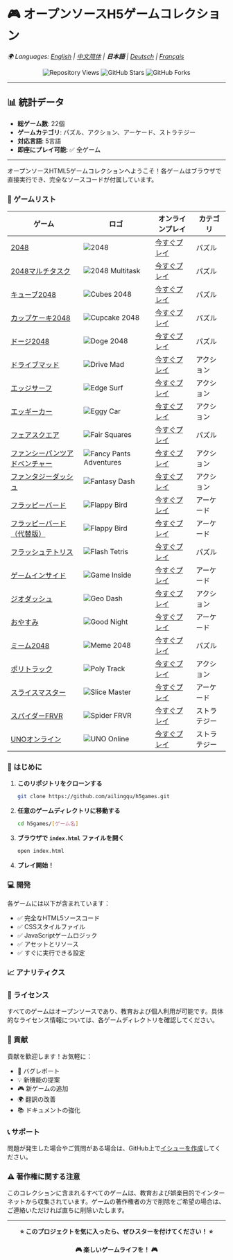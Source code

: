 # 🎮 オープンソースH5ゲームコレクション

*🌍 Languages: [English](README.md) | [中文简体](README-zh.md) | **日本語** | [Deutsch](README-de.md) | [Français](README-fr.md)*

<!-- 言語切り替えスクリプト -->
<script>
function switchLanguage(lang) {
    const languageFiles = {
        'en': 'README.md',
        'zh': 'README-zh.md',
        'ja': 'README-ja.md',
        'de': 'README-de.md',
        'fr': 'README-fr.md'
    };
    if (languageFiles[lang]) {
        window.location.href = languageFiles[lang];
    }
}
</script>

<!-- 統計カウンター -->
<div align="center">
    <img src="https://komarev.com/ghpvc/?username=ailingqu&label=リポジトリ閲覧数&color=0e75b6&style=flat" alt="Repository Views" />
    <img src="https://img.shields.io/github/stars/ailingqu/h5games?style=social" alt="GitHub Stars" />
    <img src="https://img.shields.io/github/forks/ailingqu/h5games?style=social" alt="GitHub Forks" />
</div>

---

## 📊 統計データ

- **総ゲーム数**: 22個
- **ゲームカテゴリ**: パズル、アクション、アーケード、ストラテジー
- **対応言語**: 5言語
- **即座にプレイ可能**: ✅ 全ゲーム

---

オープンソースHTML5ゲームコレクションへようこそ！各ゲームはブラウザで直接実行でき、完全なソースコードが付属しています。

### 🎯 ゲームリスト

| ゲーム | ロゴ | オンラインプレイ | カテゴリ |
|--------|------|------------------|----------|
| [2048](./2048/) | ![2048](./2048/cover.png) | [今すぐプレイ](https://cubes-2048.io/games/2048) | パズル |
| [2048マルチタスク](./2048-Multitask/) | ![2048 Multitask](./2048-Multitask/cover.png) | [今すぐプレイ](https://cubes-2048.io/games/2048-Multitask) | パズル |
| [キューブ2048](./cubes-2048/) | ![Cubes 2048](./cubes-2048/cover.png) | [今すぐプレイ](https://cubes-2048.io/games/cubes-2048) | パズル |
| [カップケーキ2048](./Cupcake-2048/) | ![Cupcake 2048](./Cupcake-2048/cover.png) | [今すぐプレイ](https://cubes-2048.io/games/Cupcake-2048) | パズル |
| [ドージ2048](./Doge-2048/) | ![Doge 2048](./Doge-2048/cover.png) | [今すぐプレイ](https://cubes-2048.io/games/Doge-2048) | パズル |
| [ドライブマッド](./Drive-Mad/) | ![Drive Mad](./Drive-Mad/cover.png) | [今すぐプレイ](https://cubes-2048.io/games/Drive-Mad) | アクション |
| [エッジサーフ](./Edge-Surf/) | ![Edge Surf](./Edge-Surf/cover.png) | [今すぐプレイ](https://cubes-2048.io/games/Edge-Surf) | アクション |
| [エッギーカー](./Eggy-Car/) | ![Eggy Car](./Eggy-Car/cover.png) | [今すぐプレイ](https://cubes-2048.io/games/Eggy-Car) | アクション |
| [フェアスクエア](./Fair-Squares/) | ![Fair Squares](./Fair-Squares/cover.png) | [今すぐプレイ](https://cubes-2048.io/games/Fair-Squares) | パズル |
| [ファンシーパンツアドベンチャー](./Fancy-Pants-Adventures/) | ![Fancy Pants Adventures](./Fancy-Pants-Adventures/cover.png) | [今すぐプレイ](https://cubes-2048.io/games/Fancy-Pants-Adventures) | アクション |
| [ファンタジーダッシュ](./Fantasy-Dash/) | ![Fantasy Dash](./Fantasy-Dash/cover.png) | [今すぐプレイ](https://cubes-2048.io/games/Fantasy-Dash) | アクション |
| [フラッピーバード](./Flappy-Bird/) | ![Flappy Bird](./Flappy-Bird/cover.png) | [今すぐプレイ](https://cubes-2048.io/games/Flappy-Bird) | アーケード |
| [フラッピーバード（代替版）](./FlappyBird/) | ![Flappy Bird](./FlappyBird/cover.png) | [今すぐプレイ](https://cubes-2048.io/games/FlappyBird) | アーケード |
| [フラッシュテトリス](./Flash-Tetris/) | ![Flash Tetris](./Flash-Tetris/cover.png) | [今すぐプレイ](https://cubes-2048.io/games/Flash-Tetris) | パズル |
| [ゲームインサイド](./Game-Inside/) | ![Game Inside](./Game-Inside/cover.png) | [今すぐプレイ](https://cubes-2048.io/games/Game-Inside) | アーケード |
| [ジオダッシュ](./GeoDash/) | ![Geo Dash](./GeoDash/cover.png) | [今すぐプレイ](https://cubes-2048.io/games/GeoDash) | アクション |
| [おやすみ](./Goodnight/) | ![Good Night](./Goodnight/cover.png) | [今すぐプレイ](https://cubes-2048.io/games/Goodnight) | アーケード |
| [ミーム2048](./Meme-2048/) | ![Meme 2048](./Meme-2048/cover.png) | [今すぐプレイ](https://cubes-2048.io/games/Meme-2048) | パズル |
| [ポリトラック](./polytrack/) | ![Poly Track](./polytrack/cover.png) | [今すぐプレイ](https://cubes-2048.io/games/polytrack) | アクション |
| [スライスマスター](./slicemaster/) | ![Slice Master](./slicemaster/cover.png) | [今すぐプレイ](https://cubes-2048.io/games/slicemaster) | アーケード |
| [スパイダーFRVR](./spiderfrvr/) | ![Spider FRVR](./spiderfrvr/cover.png) | [今すぐプレイ](https://cubes-2048.io/games/spiderfrvr) | ストラテジー |
| [UNOオンライン](./unoonline/) | ![UNO Online](./unoonline/cover.png) | [今すぐプレイ](https://cubes-2048.io/games/unoonline) | ストラテジー |

### 🚀 はじめに

1. **このリポジトリをクローンする**
   ```bash
   git clone https://github.com/ailingqu/h5games.git
   ```

2. **任意のゲームディレクトリに移動する**
   ```bash
   cd h5games/[ゲーム名]
   ```

3. **ブラウザで `index.html` ファイルを開く**
   ```bash
   open index.html
   ```

4. **プレイ開始！**

### 💻 開発

各ゲームには以下が含まれています：
- ✅ 完全なHTML5ソースコード
- ✅ CSSスタイルファイル
- ✅ JavaScriptゲームロジック
- ✅ アセットとリソース
- ✅ すぐに実行できる設定

### 📈 アナリティクス

<!-- ゲーム分析 -->
<script>
// ゲームクリック追跡
function trackGameClick(gameName) {
    if (typeof gtag !== 'undefined') {
        gtag('event', 'game_click', {
            'game_name': gameName,
            'event_category': 'games',
            'event_label': gameName
        });
    }
}

// 言語切り替え追跡
function trackLanguageSwitch(language) {
    if (typeof gtag !== 'undefined') {
        gtag('event', 'language_switch', {
            'language': language,
            'event_category': 'navigation',
            'event_label': language
        });
    }
}
</script>

### 📜 ライセンス

すべてのゲームはオープンソースであり、教育および個人利用が可能です。具体的なライセンス情報については、各ゲームディレクトリを確認してください。

### 🤝 貢献

貢献を歓迎します！お気軽に：
- 🐛 バグレポート
- 💡 新機能の提案
- 🎮 新ゲームの追加
- 🌍 翻訳の改善
- 📚 ドキュメントの強化

### 📞 サポート

問題が発生した場合やご質問がある場合は、GitHub上で[イシューを作成](https://github.com/ailingqu/h5games/issues)してください。

### ⚠️ 著作権に関する注意

このコレクションに含まれるすべてのゲームは、教育および娯楽目的でインターネットから収集されています。ゲームの著作権者の方で削除をご希望の場合は、ご連絡いただければ直ちに削除いたします。

---

<div align="center">
    <strong>⭐ このプロジェクトを気に入ったら、ぜひスターを付けてください！ ⭐</strong>
    <br><br>
    <strong>🎮 楽しいゲームライフを！ 🎮</strong>
</div> 